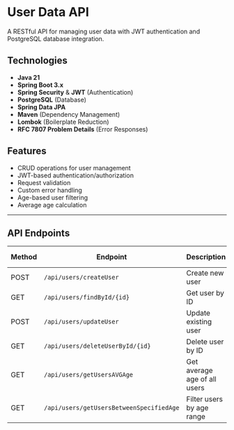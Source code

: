 # User Data API

A RESTful API for managing user data with JWT authentication and PostgreSQL database integration.

## Technologies

- **Java 21**
- **Spring Boot 3.x**
- **Spring Security** & **JWT** (Authentication)
- **PostgreSQL** (Database)
- **Spring Data JPA**
- **Maven** (Dependency Management)
- **Lombok** (Boilerplate Reduction)
- **RFC 7807 Problem Details** (Error Responses)

## Features

- CRUD operations for user management
- JWT-based authentication/authorization
- Request validation
- Custom error handling
- Age-based user filtering
- Average age calculation

---

## API Endpoints

| Method | Endpoint                         | Description                          | Auth Required |
|--------|----------------------------------|--------------------------------------|---------------|
| POST   | `/api/users/createUser`          | Create new user                      | Yes           |
| GET    | `/api/users/findById/{id}`       | Get user by ID                       | Yes           |
| POST   | `/api/users/updateUser`          | Update existing user                 | Yes           |
| GET    | `/api/users/deleteUserById/{id}` | Delete user by ID                    | Yes           |
| GET    | `/api/users/getUsersAVGAge`      | Get average age of all users         | Yes           |
| GET    | `/api/users/getUsersBetweenSpecifiedAge` | Filter users by age range    | Yes           |
